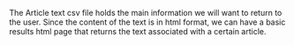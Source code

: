 The Article text csv file holds the main information we will want to return to the user. 
Since the content of the text is in html format, we can have a basic results html page that returns 
the text associated with a certain article.
